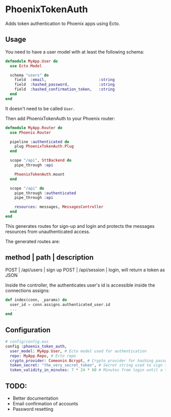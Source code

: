PhoenixTokenAuth
================

Adds token authentication to Phoenix apps using Ecto.

## Usage

You need to have a user model with at least the following schema:

```elixir
defmodule MyApp.User do
  use Ecto.Model

  schema "users" do
    field  :email,                       :string
    field  :hashed_password,             :string
    field  :hashed_confirmation_token,   :string
  end
end
```

It doesn't need to be called `User`.

Then add PhoenixTokenAuth to your Phoenix router:

```elixir
defmodule MyApp.Router do
  use Phoenix.Router

  pipeline :authenticated do
    plug PhoenixTokenAuth.Plug
  end

  scope "/api", SttBackend do
    pipe_through :api

    PhoenixTokenAuth.mount
  end

  scope "/api" do
    pipe_through :authenticated
    pipe_through :api

    resources: messages, MessagesController
  end
end
```
This generates routes for sign-up and login and protects the messages resources from unauthenticated access.

The generated routes are:

method | path | description
---------------------------
POST | /api/users | sign up
POST | /api/session | login, will return a token as JSON

Inside the controller, the authenticates user's id is accessible inside the connections assigns:

```elixir
def index(conn, _params) do
  user_id = conn.assigns.authenticated_user.id
  ...
end
```

## Configuration

```elixir
# config/config.exs
config :phoenix_token_auth,
  user_model: MyApp.User, # Ecto model used for authentication
  repo: MyApp.Repo, # Ecto repo
  crypto_provider: Comeonin.Bcrypt, # Crypto provider for hashing passwords/tokens. See http://hexdocs.pm/comeonin/
  token_secret: "the_very_secret_token", # Secret string used to sign the authentication token
  token_validity_in_minutes: 7 * 24 * 60 # Minutes from login until a token expires
```


## TODO:
* Better documentation
* Email confirmation of accounts
* Password resetting
